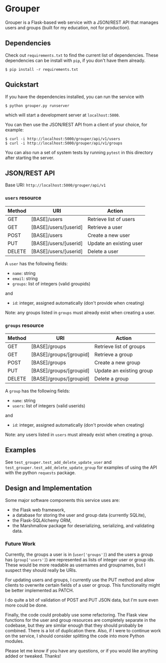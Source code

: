 # Grouper

Grouper is a Flask-based web service with a JSON/REST API that manages users
and groups (built for my education, not for production).


## Dependencies

Check out `requirements.txt` to find the current list of dependencies.  These
dependencies can be install with `pip`, if you don't have them already.

    $ pip install -r requirements.txt


## Quickstart

If you have the dependencies installed, you can run the service with

    $ python grouper.py runserver

which will start a development server at `localhost:5000`.

You can then use the JSON/REST API from a client of your choice, for example:

    $ curl -i http://localhost:5000/grouper/api/v1/users
    $ curl -i http://localhost:5000/grouper/api/v1/groups

You can also run a set of system tests by running `pytest` in this directory
after starting the server.


## JSON/REST API

Base URI: `http://localhost:5000/grouper/api/v1`

### `users` resource

 Method  | URI                      | Action
---------|--------------------------|-----------------------
GET      | [BASE]/users             | Retrieve list of users
GET      | [BASE]/users/[userid]    | Retrieve a user
POST     | [BASE]/users             | Create a new user
PUT      | [BASE]/users/[userid]    | Update an existing user
DELETE   | [BASE]/users/[userid]    | Delete a user

A `user` has the following fields:

* `name`: string
* `email`: string
* `groups`: list of integers (valid groupids)

and
* `id`: integer, assigned automatically (don't provide when creating)

Note: any groups listed in `groups` must already exist when creating a user.

### `groups` resource

 Method  | URI                      | Action
---------|--------------------------|-----------------------
GET      | [BASE]/groups            | Retrieve list of groups
GET      | [BASE]/groups/[groupid]  | Retrieve a group
POST     | [BASE]/groups            | Create a new group
PUT      | [BASE]/groups/[groupid]  | Update an existing group
DELETE   | [BASE]/groups/[groupid]  | Delete a group

A `group` has the following fields:

* `name`: string
* `users`: list of integers (valid userids)

and
* `id`: integer, assigned automatically (don't provide when creating)

Note: any users listed in `users` must already exist when creating a group.


## Examples

See `test_grouper.test_add_delete_update_user` and
`test_grouper.test_add_delete_update_group` for examples of using the API
with the python `requests` package.


## Design and Implementation

Some major software components this service uses are:

* the Flask web framework,
* a database for storing the user and group data (currently SQLite),
* the Flask-SQLAlchemy ORM,
* the Marshmallow package for deserializing, serializing, and validating data.


### Future Work

Currently, the groups a user is in (`user['groups']`) and the users a group has
(`group['users']`) are represented as lists of integer user or group ids.
These would be more readable as usernames and groupnames, but I suspect they
should really be URIs.

For updating users and groups, I currently use the PUT method and allow clients
to overwrite certain fields of a user or group.  This functionality might be
better implemented as PATCH.

I do quite a bit of validation of POST and PUT JSON data, but I'm sure even
more could be done.

Finally, the code could probably use some refactoring.  The Flask view
functions for the user and group resources are completely separate in the
codebase, but they are similar enough that they should probably be combined.
There is a lot of duplication there.  Also, if I were to continue work on the
service, I should consider splitting the code into more Python modules.

Please let me know if you have any questions, or if you would like anything
added or tweaked.  Thanks!
